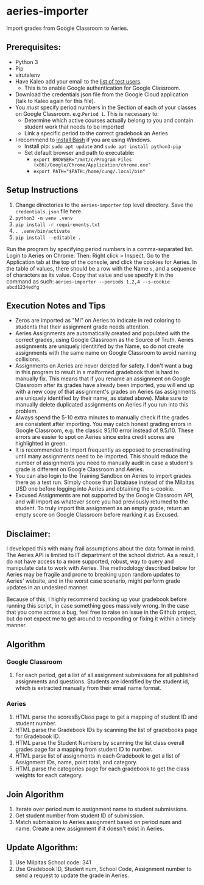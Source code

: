 # aeries-importer
Import grades from Google Classroom to Aeries.

## Prerequisites:
* Python 3
* Pip
* virutalenv
* Have Kaleo add your email to the [list of test users](https://console.cloud.google.com/apis/credentials/consent?authuser=1&project=aeries-importer).
  * This is to enable Google authentication for Google Classroom.
* Download the credentials.json file from the Google Cloud application (talk to Kaleo again for this file).
* You _must_ specify period numbers in the Section of each of your classes on Google Classroom. e.g.`Period 1`. This is necessary to:
  * Determine which active courses actually belong to you and contain student work that needs to be imported
  * Link a specific period to the correct gradebook an Aeries
* I recommend to [install Bash](https://www.howtogeek.com/249966/how-to-install-and-use-the-linux-bash-shell-on-windows-10/) if you are using Windows.
  * Install pip: `sudo apt update` and `sudo apt install python3-pip`
  * Set default browser and path to executable:
    * `export BROWSER="/mnt/c/Program Files (x86)/Google/Chrome/Application/chrome.exe"`
    * `export PATH="$PATH:/home/cung/.local/bin"`

## Setup Instructions
1. Change directories to the `aeries-importer` top level directory. Save the `credentials.json` file here.
2. `python3 -m venv .venv`
3. `pip install -r requirements.txt`
4. `. .venv/bin/activate`
5. `pip install --editable .`

Run the program by specifying period numbers in a comma-separated list. Login to Aeries on Chrome. Then: Right click > Inspect. Go to the Application tab at the top of the console, and click the cookies for Aeries. In the table of values, there should be a row with the Name `s`, and a sequence of characters as its value. Copy that value and use specify it in the command as such:
`aeries-importer --periods 1,2,4 --s-cookie abcd1234edfg`

## Execution Notes and Tips
* Zeros are imported as "MI" on Aeries to indicate in red coloring to students that their assignment grade needs attention.
* Aeries Assignments are automatically created and populated with the correct grades, using Google Classroom as the Source of Truth. Aeries assignments are uniquely identitifed by the Name, so do not create assignments with the same name on Google Classroom to avoid naming collisions.
* Assignments on Aeries are never deleted for safety. I don't want a bug in this program to result in a malformed gradebook that is hard to manually fix. This means that if you rename an assignment on Google Classroom after its grades have already been imported, you will end up with a new copy of that assignment's grades on Aeries (as assignments are uniquely identified by their name, as stated above). Make sure to manually delete duplicated assignments on Aeries if you run into this problem.
* Always spend the 5-10 extra minutes to manually check if the grades are consistent after importing. You may catch honest grading errors in Google Classroom, e.g. the classic 95/10 error instead of 9.5/10. These errors are easier to spot on Aeries since extra credit scores are highlighted in green.
* It is recommended to import frequently as opposed to procrastinating until many assignments need to be imported. This should reduce the number of assignments you need to manually audit in case a student's grade is different on Google Classroom and Aeries.
* You can also login to the Training Sandbox on Aeries to import grades there as a test run. Simply choose that Database instead of the Milpitas USD one before logging into Aeries and obtaining the s-cookie.
* Excused Assignments are not supported by the Google Classroom API, and will import as whatever score you had previously returned to the student. To truly import this assignment as an empty grade, return an empty score on Google Classroom before marking it as Excused.

## Disclaimer:
I developed this with many frail assumptions about the data format in mind. The Aeries API is limited to IT department
of the school district. As a result, I do not have access to a more supported, robust, way to query and manipulate data
to work with Aeries. The methodology described below for Aeries may be fragile and prone to breaking upon random updates
to Aeries' website, and in the worst case scenario, might perform grade updates in an undesired manner.

Because of this, I highly recommend backing up your gradebook before running this script, in case something goes massively
wrong. In the case that you come across a bug, feel free to raise an issue in the Github project, but do not expect me
to get around to responding or fixing it within a timely manner.

## Algorithm

### Google Classroom
1. For each period, get a list of all assignment submissions for all published assignments and questions. Students are
   identified by the student id, which is extracted manually from their email name format.

### Aeries
1. HTML parse the scoresByClass page to get a mapping of student ID and student number.
2. HTML parse the Gradebook IDs by scanning the list of gradebooks page for Gradebook ID.
3. HTML parse the Student Numbers by scanning the list class overall grades page for a mapping from student ID to number.
4. HTML parse list of assignments in each Gradebook to get a list of Assignment IDs, name, point total, and category.
5. HTML parse the categories page for each gradebook to get the class weights for each category.

## Join Algorithm
1. Iterate over period num to assignment name to student submissions.
2. Get student number from student ID of submission.
3. Match submission to Aeries assignment based on period num and name. Create a new assignment if it doesn't exist in Aeries.

## Update Algorithm:
1. Use Milpitas School code: 341
2. Use Gradebook ID, Student num, School Code, Assignment number to send a request to update the grade in Aeries.
